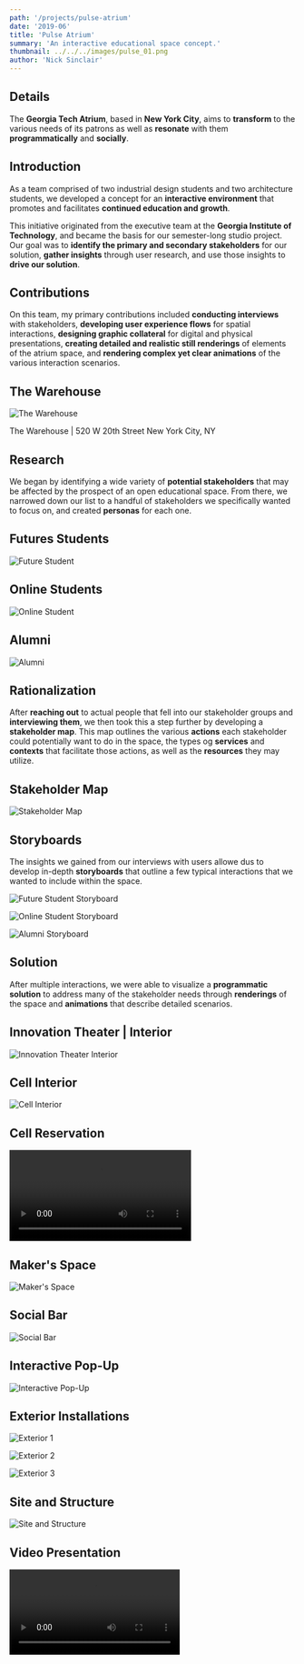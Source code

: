 ```yaml
---
path: '/projects/pulse-atrium'
date: '2019-06'
title: 'Pulse Atrium'
summary: 'An interactive educational space concept.'
thumbnail: ../../../images/pulse_01.png
author: 'Nick Sinclair'
---
```


## Details

The **Georgia Tech Atrium**, based in **New York City**, aims to **transform** to the various needs of its patrons as well as **resonate** with them **programmatically** and **socially**.

## Introduction

As a team comprised of two industrial design students and two architecture students, we developed a concept for an **interactive environment** that promotes and facilitates **continued education and growth**.

This initiative originated from the executive team at the **Georgia Institute of Technology**, and became the basis for our semester-long studio project. Our goal was to **identify the primary and secondary stakeholders** for our solution, **gather insights** through user research, and use those insights to **drive our solution**.

## Contributions

On this team, my primary contributions included **conducting interviews** with stakeholders, **developing user experience flows** for spatial interactions, **designing graphic collateral** for digital and physical presentations, **creating detailed and realistic still renderings** of elements of the atrium space, and **rendering complex yet clear animations** of the various interaction scenarios.

## The Warehouse

![The Warehouse](../../../images/pulse_01.png)

The Warehouse | 520 W 20th Street New York City, NY

## Research

We began by identifying a wide variety of **potential stakeholders** that may be affected by the prospect of an open educational space. From there, we narrowed down our list to a handful of stakeholders we specifically wanted to focus on, and created **personas** for each one.

## Futures Students

![Future Student](../../../images/persona_future_student.png)

## Online Students

![Online Student](../../../images/persona_online_student.png)

## Alumni

![Alumni](../../../images/persona_alumni.png)

## Rationalization

After **reaching out** to actual people that fell into our stakeholder groups and **interviewing them**, we then took this a step further by developing a **stakeholder map**. This map outlines the various **actions** each stakeholder could potentially want to do in the space, the types og **services** and **contexts** that facilitate those actions, as well as the **resources** they may utilize.

## Stakeholder Map

![Stakeholder Map](../../../images/stakeholder_map.png)

## Storyboards

The insights we gained from our interviews with users allowe dus to develop in-depth **storyboards** that outline a few typical interactions that we wanted to include within the space.

![Future Student Storyboard](../../../images/storyboard_future_student.png)

![Online Student Storyboard](../../../images/storyboard_online_student.png)

![Alumni Storyboard](../../../images/storyboard_alumni.png)

## Solution

After multiple interactions, we were able to visualize a **programmatic solution** to address many of the stakeholder needs through **renderings** of the space and **animations** that describe detailed scenarios.

## Innovation Theater | Interior

![Innovation Theater Interior](../../../images/innovation_theater_interior.png)

## Cell Interior

![Cell Interior](../../../images/cell_interior.png)

## Cell Reservation

<video width='320' controls>
  <source src='../../../video/cell_reservation.mp4' type='video/mp4'>
</video>

## Maker's Space

![Maker's Space](../../../images/makers_space.png)

## Social Bar

![Social Bar](../../../images/social_bar.png)

## Interactive Pop-Up

![Interactive Pop-Up](../../../images/interactive_pop-up.png)

## Exterior Installations

![Exterior 1](../../../images/pulse_01)

![Exterior 2](../../../images/pulse_02)

![Exterior 3](../../../images/pulse_03)

## Site and Structure

![Site and Structure](../../../images/site_structure)

## Video Presentation

<video controls>
  <source src='../../../video/pulse.mp4' type='video/mp4'>
</video>
